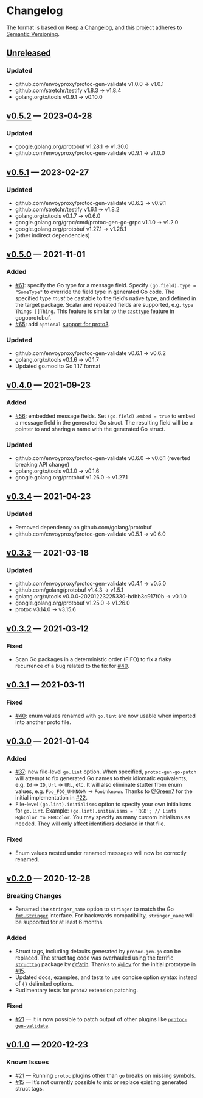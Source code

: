 # Changelog

The format is based on [Keep a Changelog](https://keepachangelog.com/en/1.0.0/), and this project adheres to [Semantic Versioning](https://semver.org/spec/v2.0.0.html).

## [Unreleased]

### Updated
- github.com/envoyproxy/protoc-gen-validate v1.0.0 → v1.0.1
- github.com/stretchr/testify v1.8.3 → v1.8.4
- golang.org/x/tools v0.9.1 → v0.10.0

## [v0.5.2] — 2023-04-28

### Updated
- google.golang.org/protobuf v1.28.1 → v1.30.0
- github.com/envoyproxy/protoc-gen-validate v0.9.1 → v1.0.0

## [v0.5.1] — 2023-02-27

### Updated
- github.com/envoyproxy/protoc-gen-validate v0.6.2 → v0.9.1
- github.com/stretchr/testify v1.6.1 → v1.8.2
- golang.org/x/tools v0.1.7 → v0.6.0
- google.golang.org/grpc/cmd/protoc-gen-go-grpc v1.1.0 → v1.2.0
- google.golang.org/protobuf v1.27.1 → v1.28.1
- (other indirect dependencies)

## [v0.5.0] — 2021-11-01

### Added
- [#61](https://github.com/alta/protopatch/pull/61): specify the Go type for a message field. Specify `(go.field).type = "SomeType"` to override the field type in generated Go code. The specified type *must* be castable to the field’s native type, and defined in the target package. Scalar and repeated fields are supported, e.g. `type Things []Thing`. This feature is similar to the [`casttype`](https://github.com/gogo/protobuf/blob/master/extensions.md#more-canonical-go-structures) feature in gogoprotobuf.
- [#65](https://github.com/alta/protopatch/pull/65): add `optional` [support for proto3](https://github.com/protocolbuffers/protobuf/blob/master/docs/implementing_proto3_presence.md).

### Updated
- github.com/envoyproxy/protoc-gen-validate v0.6.1 → v0.6.2
- golang.org/x/tools v0.1.6 → v0.1.7
- Updated go.mod to Go 1.17 format

## [v0.4.0] — 2021-09-23

### Added
- [#56](https://github.com/alta/protopatch/pull/56): embedded message fields. Set `(go.field).embed = true` to embed a message field in the generated Go struct. The resulting field will be a pointer to and sharing a name with the generated Go struct.

### Updated
- github.com/envoyproxy/protoc-gen-validate v0.6.0 → v0.6.1 (reverted breaking API change)
- golang.org/x/tools v0.1.0 → v0.1.6
- google.golang.org/protobuf v1.26.0 → v1.27.1

## [v0.3.4] — 2021-04-23

### Updated
- Removed dependency on github.com/golang/protobuf
- github.com/envoyproxy/protoc-gen-validate v0.5.1 → v0.6.0

## [v0.3.3] — 2021-03-18

### Updated
- github.com/envoyproxy/protoc-gen-validate v0.4.1 → v0.5.0
- github.com/golang/protobuf v1.4.3 → v1.5.1
- golang.org/x/tools v0.0.0-20201223225330-bdbb3c917f0b → v0.1.0
- google.golang.org/protobuf v1.25.0 → v1.26.0
- protoc v3.14.0 → v3.15.6

## [v0.3.2] — 2021-03-12

### Fixed
- Scan Go packages in a deterministic order (FIFO) to fix a flaky recurrence of a bug related to the fix for [#40](https://github.com/alta/protopatch/issues/40).

## [v0.3.1] — 2021-03-11

### Fixed
- [#40](https://github.com/alta/protopatch/issues/40): enum values renamed with `go.lint` are now usable when imported into another proto file.

## [v0.3.0] — 2021-01-04

### Added
- [#37](https://github.com/alta/protopatch/pull/32): new file-level `go.lint` option. When specified, `protoc-gen-go-patch` will attempt to fix generated Go names to their idiomatic equivalents, e.g. `Id` → `ID`, `Url` → `URL`, etc. It will also eliminate stutter from enum values, e.g. `Foo_FOO_UNKNOWN` → `FooUnknown`. Thanks to [@Green7](https://github.com/Green7) for the initial implementation in [#22](https://github.com/alta/protopatch/pull/22).
- File-level `(go.lint).initialisms` option to specify your own initialisms for `go.lint`. Example: `(go.lint).initialisms = 'RGB'; // Lints RgbColor to RGBColor`. You may specify as many custom initialisms as needed. They will only affect identifiers declared in that file.

### Fixed
- Enum values nested under renamed messages will now be correctly renamed.

## [v0.2.0] — 2020-12-28

### Breaking Changes
- Renamed the `stringer_name` option to `stringer` to match the Go [`fmt.Stringer`](https://golang.org/pkg/fmt/#Stringer) interface. For backwards compatibility, `stringer_name` will be supported for at least 6 months.

### Added
- Struct tags, including defaults generated by `protoc-gen-go` can be replaced. The struct tag code was overhauled using the terrific [`structtag`](https://github.com/fatih/structtag) package by [@fatih](https://github.com/fatih). Thanks to [@liov](https://github.com/liov) for the initial prototype in [#15](https://github.com/alta/protopatch/pull/15).
- Updated docs, examples, and tests to use concise option syntax instead of `{}` delimited options.
- Rudimentary tests for `proto2` extension patching.

### Fixed
- [#21](https://github.com/alta/protopatch/issues/21) — It is now possible to patch output of other plugins like [`protoc-gen-validate`](https://github.com/envoyproxy/protoc-gen-validate).

## [v0.1.0] — 2020-12-23

### Known Issues
- [#21](https://github.com/alta/protopatch/issues/21) — Running `protoc` plugins other than `go` breaks on missing symbols.
- [#15](https://github.com/alta/protopatch/pull/15) — It’s not currently possible to mix or replace existing generated struct tags.

[Unreleased]: <https://github.com/alta/protopatch/compare/v0.5.2...HEAD>
[v0.5.2]: <https://github.com/alta/protopatch/compare/v0.5.1...v0.5.2>
[v0.5.1]: <https://github.com/alta/protopatch/compare/v0.5.0...v0.5.1>
[v0.5.0]: <https://github.com/alta/protopatch/compare/v0.4.0...v0.5.0>
[v0.4.0]: <https://github.com/alta/protopatch/compare/v0.3.4...v0.4.0>
[v0.3.4]: <https://github.com/alta/protopatch/compare/v0.3.3...v0.3.4>
[v0.3.3]: <https://github.com/alta/protopatch/compare/v0.3.2...v0.3.3>
[v0.3.2]: <https://github.com/alta/protopatch/compare/v0.3.1...v0.3.2>
[v0.3.1]: <https://github.com/alta/protopatch/compare/v0.3.0...v0.3.1>
[v0.3.0]: <https://github.com/alta/protopatch/compare/v0.2.0...v0.3.0>
[v0.2.0]: <https://github.com/alta/protopatch/compare/v0.1.0...v0.2.0>
[v0.1.0]: <https://github.com/alta/protopatch/tree/v0.1.0>
